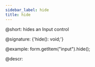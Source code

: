 ```yaml
---
sidebar_label: hide
title: hide
---          
```


@short: hides an Input control

@signature: {'hide(): void;'}

@example:
form.getItem("input").hide(); 

@descr:
